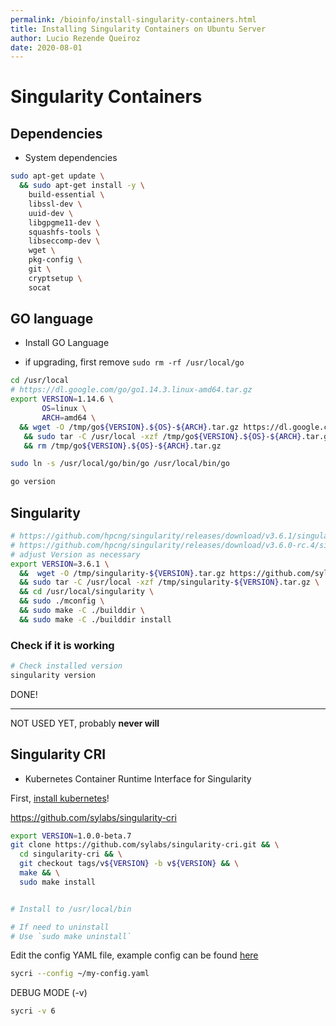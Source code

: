 ```yaml
---
permalink: /bioinfo/install-singularity-containers.html
title: Installing Singularity Containers on Ubuntu Server
author: Lucio Rezende Queiroz
date: 2020-08-01
---
```


# Singularity Containers

## Dependencies

* System dependencies

```bash
sudo apt-get update \
  && sudo apt-get install -y \
    build-essential \
    libssl-dev \
    uuid-dev \
    libgpgme11-dev \
    squashfs-tools \
    libseccomp-dev \
    wget \
    pkg-config \
    git \
    cryptsetup \
    socat
```

## GO language

* Install GO Language

* if upgrading, first remove `sudo rm -rf /usr/local/go`

```bash
cd /usr/local
# https://dl.google.com/go/go1.14.3.linux-amd64.tar.gz
export VERSION=1.14.6 \
       OS=linux \
       ARCH=amd64 \
  && wget -O /tmp/go${VERSION}.${OS}-${ARCH}.tar.gz https://dl.google.com/go/go${VERSION}.${OS}-${ARCH}.tar.gz \
   && sudo tar -C /usr/local -xzf /tmp/go${VERSION}.${OS}-${ARCH}.tar.gz \
   && rm /tmp/go${VERSION}.${OS}-${ARCH}.tar.gz
```

```bash
sudo ln -s /usr/local/go/bin/go /usr/local/bin/go

go version
```

## Singularity

```bash
# https://github.com/hpcng/singularity/releases/download/v3.6.1/singularity-3.6.1.tar.gz
# https://github.com/hpcng/singularity/releases/download/v3.6.0-rc.4/singularity-3.6.0-rc.4.tar.gz
# adjust Version as necessary
export VERSION=3.6.1 \
  &&  wget -O /tmp/singularity-${VERSION}.tar.gz https://github.com/sylabs/singularity/releases/download/v${VERSION}/singularity-${VERSION}.tar.gz \
  && sudo tar -C /usr/local -xzf /tmp/singularity-${VERSION}.tar.gz \
  && cd /usr/local/singularity \
  && sudo ./mconfig \
  && sudo make -C ./builddir \
  && sudo make -C ./builddir install
```

### Check if it is working

```bash
# Check installed version
singularity version
```

DONE!

----

NOT USED YET, probably **never will**

## Singularity CRI

* Kubernetes Container Runtime Interface for Singularity

First, [install kubernetes]()!

<https://github.com/sylabs/singularity-cri>

```bash
export VERSION=1.0.0-beta.7
git clone https://github.com/sylabs/singularity-cri.git && \
  cd singularity-cri && \
  git checkout tags/v${VERSION} -b v${VERSION} && \
  make && \
  sudo make install


# Install to /usr/local/bin

# If need to uninstall
# Use `sudo make uninstall`
```

Edit the config YAML file, example config can be found [here](https://github.com/sylabs/singularity-cri/blob/master/config/sycri.yaml)

```bash
sycri --config ~/my-config.yaml
```

DEBUG MODE (-v)

```bash
sycri -v 6
```
